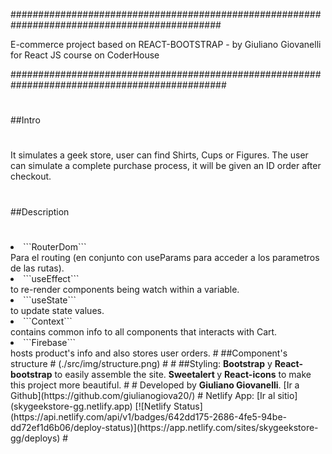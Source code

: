 ##############################################################################################
                                                                                                
 E-commerce project based on REACT-BOOTSTRAP - by Giuliano Giovanelli for React JS course on CoderHouse   
                                                                                                
###############################################################################################
#
##Intro
#
It simulates a geek store, user can find Shirts, Cups or Figures. The user can simulate a complete purchase process, it will be given an ID order after checkout. 
#
##Description
#
<li>```RouterDom```</li> Para el routing (en conjunto con useParams para acceder a los parametros de las rutas).
<li>```useEffect```</li> to re-render components being watch within a variable.
<li>```useState```</li> to update state values.
<li>```Context```</li>contains common info to all components that interacts with Cart.
<li>```Firebase```</li> hosts product's info and also stores user orders.
#
##Component's structure
#
(./src/img/structure.png)
#    
#
##Styling:
<b>Bootstrap</b> y <b>React-bootstrap</b> to easily assemble the site.
<b>Sweetalert </b>y <b>React-icons</b> to make this project more beautiful.
#
#
Developed by <b>Giuliano Giovanelli</b>. [Ir a Github](https://github.com/giulianogiova20/)
#
Netlify App: [Ir al sitio](skygeekstore-gg.netlify.app) [![Netlify Status](https://api.netlify.com/api/v1/badges/642dd175-2686-4fe5-94be-dd72ef1d6b06/deploy-status)](https://app.netlify.com/sites/skygeekstore-gg/deploys)
#

